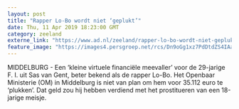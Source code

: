 ```yaml
---
layout: post
title: "Rapper Lo-Bo wordt niet ‘geplukt’"
date: Thu, 11 Apr 2019 18:23:00 GMT
category: zeeland
externe_link: "https://www.ad.nl/zeeland/rapper-lo-bo-wordt-niet-geplukt~aa2fdf84/"
feature_image: "https://images4.persgroep.net/rcs/Dn9oGg1xz7PdDtdZS4IAaLrMk5Y/diocontent/108999777/_fitwidth/400/?appId=21791a8992982cd8da851550a453bd7f&quality=0.7"
---
```


MIDDELBURG - Een ‘kleine virtuele financiële meevaller’ voor de 29-jarige F. I. uit Sas van Gent, beter bekend als de rapper Lo-Bo. Het Openbaar Ministerie (OM) in Middelburg is niet van plan om hem voor 35.112 euro te ‘plukken’. Dat geld zou hij hebben verdiend met het prostitueren van een 18-jarige meisje.
